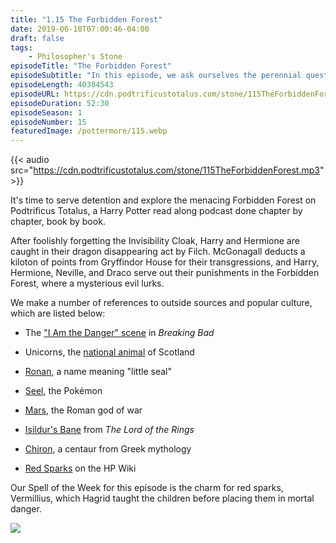 ```yaml
---
title: "1.15 The Forbidden Forest"
date: 2019-06-10T07:00:46-04:00
draft: false
tags:
    - Philosopher's Stone
episodeTitle: "The Forbidden Forest"
episodeSubtitle: "In this episode, we ask ourselves the perennial question: Is J.K. Rowling racist?"
episodeLength: 40384543
episodeURL: https://cdn.podtrificustotalus.com/stone/115TheForbiddenForest.mp3
episodeDuration: 52:30
episodeSeason: 1
episodeNumber: 15
featuredImage: /pottermore/115.webp
---
```

{{< audio src="https://cdn.podtrificustotalus.com/stone/115TheForbiddenForest.mp3" >}}

It's time to serve detention and explore the menacing Forbidden Forest on Podtrificus Totalus, a Harry Potter read along podcast done chapter by chapter, book by book.

After foolishly forgetting the Invisibility Cloak, Harry and Hermione are caught in their dragon disappearing act by Filch. McGonagall deducts a kiloton of points from Gryffindor House for their transgressions, and Harry, Hermione, Neville, and Draco serve out their punishments in the Forbidden Forest, where a mysterious evil lurks.

We make a number of references to outside sources and popular culture, which are listed below: 

- The ["I Am the Danger" scene](https://www.youtube.com/watch?v=qgWHsit77E4) in *Breaking Bad*

- Unicorns, the [national animal](https://www.visitscotland.com/about/uniquely-scottish/national-animal-unicorn/) of Scotland

- [Ronan](https://en.wikipedia.org/wiki/R%C3%B3n%C3%A1n), a name meaning "little seal"

- [Seel](https://bulbapedia.bulbagarden.net/wiki/Seel_(Pok%C3%A9mon)), the Pokémon

- [Mars](https://en.wikipedia.org/wiki/Mars_(mythology)), the Roman god of war

- [Isildur's Bane](http://tolkiengateway.net/wiki/Isildur's_Bane) from *The Lord of the Rings*

- [Chiron](https://www.britannica.com/topic/Chiron-Greek-mythology), a centaur from Greek mythology

- [Red Sparks](https://harrypotter.fandom.com/wiki/Red_Sparks) on the HP Wiki

Our Spell of the Week for this episode is the charm for red sparks, Vermillius, which Hagrid taught the children before placing them in mortal danger.

<img class="chapterArt" src="/chapter/115.webp" />